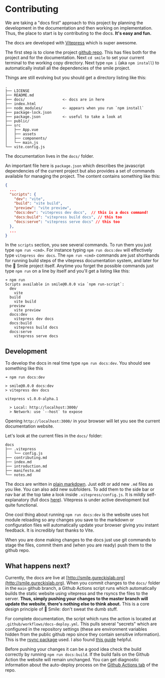 # Contributing

We are taking a "docs first" approach to this project by planning the development in the documentation
and then working on implementation.  Thus, the place to start is by contributing to the docs.  **It's easy
and fun.**

The docs are developed with [Vitepress](https://vitepress.vuejs.org) which is super awesome.

The first step is to clone the project [github repo](https://github.com/NYUCCL/smile).  This has files both for the project and for the documentation.  Next `cd smile` to set your current terminal to the working copy directory.  Next type `npm i` (aka `npm install`) to automatically install all the dependencies of the smile project.

Things are still evolving but you should get a directory listing like this:

```
.
├── LICENSE
├── README.md
├── docs/                 <- docs are in here
├── index.html
├── node_modules/         <- appears when you run `npm install`
├── package-lock.json
├── package.json          <- useful to take a look at
├── public/
├── src
│   ├── App.vue
│   ├── assets
│   ├── components/
│   └── main.js
└── vite.config.js
```

The documentation lives in the `docs/` folder.

An important file here is `package.json` which describes the javascript dependencies of the current project but
also provides a set of commands available for managing the project.  The content contains something like this:

```json
{
  ...
  "scripts": {
    "dev": "vite",
    "build": "vite build",
    "preview": "vite preview",
    "docs:dev": "vitepress dev docs",  // this is a docs command!
    "docs:build": "vitepress build docs", // this too
    "docs:serve": "vitepress serve docs" // this too
  },
  ...
}
```

In the `scripts` section, you see several commands.  To run them you just type `npm run <cmd>`. 
For instance typing `npm run docs:dev` will effectively type `vitepress dev docs`.  The `npm run <cmd>`
commands are just shorthands for running build steps of the vitepress documentation system, and
later for the 🫠 Smile project itself.  Anytime you forget the possible commands just type `npm run`
on a line by itself and you'll get a listing like this:

```
➜ npm run
Scripts available in smile@0.0.0 via `npm run-script`:
  dev
    vite
  build
    vite build
  preview
    vite preview
  docs:dev
    vitepress dev docs
  docs:build
    vitepress build docs
  docs:serve
    vitepress serve docs
```

## Development
To develop the docs in real time type `npm run docs:dev`.  You should see something like this

```
➜ npm run docs:dev

> smile@0.0.0 docs:dev
> vitepress dev docs

vitepress v1.0.0-alpha.1

  > Local: http://localhost:3000/
  > Network: use `--host` to expose
```

Opening `http://localhost:3000/` in your browser will let you see the current documentation website.

Let's look at the current files in the `docs/` folder:

```
docs
├── .vitepress
│   └── config.js
├── contributing.md
├── index.md
├── introduction.md
├── manifesto.md
└── notes.md
```

The docs are written in [plain markdown](https://vitepress.vuejs.org/guide/markdown.html).  Just edit or add
new `.md` files as you like.  You can also add new subfolders.  To add them to the side bar or nav bar at the top take a look inside
`.vitepress/config.js`.  It is mildly self-explanatory (full docs [here](https://vitepress.vuejs.org/config/introduction.html)).
Vitepress is under active development but quite functional.

One cool thing about running `npm run docs:dev` is the website uses hot module reloading so any changes you 
save to the markdown or configuration files will automatically update your browser giving you instant feedback.  It is incredibly
fast thanks to Vite.

When you are done making changes to the docs just use git commands to stage the files, commit them and (when you are ready) push
them to the github repo.

## What happens next?
Currently, the docs are live at [http://smile.gureckislab.org](http://smile.gureckislab.org).  When you commit changes to the `docs/` folder in the `main` github branch, a Github Actions script runs which automatically builds the static website using vitepress and the rsyncs the files to the server.  **Thus, simply pushing your changes to the master branch will update the website, there's nothing else to think about.**  This is a core design principle of 🫠 Smile: don't sweat the dumb stuff.


For complete documentation, the script which runs the action is located at `.github/workflows/docs-deploy.yml`.  This pulls several "secrets" which are configured in the repository settings (these are environment variables hidden from the public github repo since they contain sensitive information).  This is the [rsync package](https://github.com/Burnett01/rsync-deployments) used.  I also found [this guide](https://zellwk.com/blog/github-actions-deploy/) helpful.

Before pushing your changes it can be a good idea check the build correctly by running `npm run docs:build`.  If the build fails on the Github Action the website will remain unchanged.  You can get diagnostic information about the auto-deploy process on the [Github Actions tab](https://github.com/NYUCCL/smile/actions) of the repo.